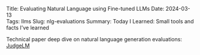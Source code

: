 Title: Evaluating Natural Language using Fine-tuned LLMs
Date: 2024-03-13  
Tags: llms
Slug: nlg-evaluations
Summary: Today I Learned: Small tools and facts I’ve learned

Technical paper deep dive on natural language generation evaluations: [JudgeLM](https://docs.google.com/presentation/d/12tyMLrGUz2PWrAeoFZ4dxeP-JbMoaSLTMFpBwBVneKw/edit?usp=sharing)